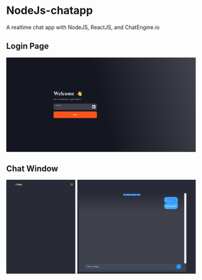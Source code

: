# NodeJs-chatapp

A realtime chat app with NodeJS, ReactJS, and ChatEngine.io

## Login Page
<img src="https://github.com/Khushi260/NodeJs-chatapp/blob/main/frontend/public/login%20img.png">
<h2>Chat Window</h2>
<img src="https://github.com/Khushi260/NodeJs-chatapp/blob/main/frontend/public/chat-window.png">
